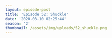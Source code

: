 ```yaml
---
layout: episode-post
title: 'Episode 52: Shuckle'
date: '2020-03-10 02:25:44'
season: '2'
thumbnail: /assets/img/uploads/52_shuckle.png
---
```

